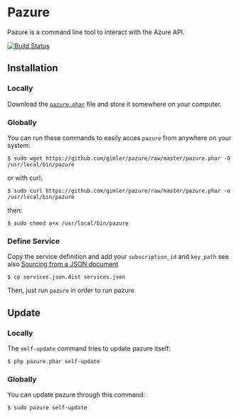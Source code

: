 Pazure
============

Pazure is a command line tool to interact with the Azure API.

[![Build Status](https://secure.travis-ci.org/gimler/pazure.png?branch=master)](http://travis-ci.org/gimler/pazure)

Installation
------------

### Locally

Download the
[`pazure.phar`](https://github.com/gimler/pazure/raw/master/pazure.phar) file and
store it somewhere on your computer.

### Globally

You can run these commands to easily acces `pazure` from anywhere on your system:

    $ sudo wget https://github.com/gimler/pazure/raw/master/pazure.phar -O /usr/local/bin/pazure

or with curl:

    $ sudo curl https://github.com/gimler/pazure/raw/master/pazure.phar -o /usr/local/bin/pazure

then:

    $ sudo chmod a+x /usr/local/bin/pazure

### Define Service

Copy the service definition and add your `subscription_id` and `key_path` see also [Sourcing from a JSON document](http://guzzlephp.org/tour/using_services.html#sourcing-from-a-json-document)

    $ cp services.json.dist services.json

Then, just run `pazure` in order to run pazure

Update
------

### Locally

The `self-update` command tries to update pazure itself:

    $ php pazure.phar self-update

### Globally

You can update pazure through this command:

    $ sudo pazure self-update

